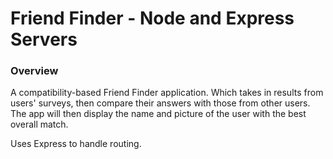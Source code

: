 # Friend Finder - Node and Express Servers

### Overview

A compatibility-based Friend Finder application. Which takes in results from users' surveys, then compare their answers with those from other users. The app will then display the name and picture of the user with the best overall match. 

Uses Express to handle routing. 